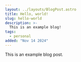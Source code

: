 ```yaml
---
layout: ../layouts/BlogPost.astro
title: Hello, world!
slug: hello-world
description: >-
  This is an example blog!
tags:
  - personal
added: "Nov 14 2024"
---
```


This is an example blog post.
